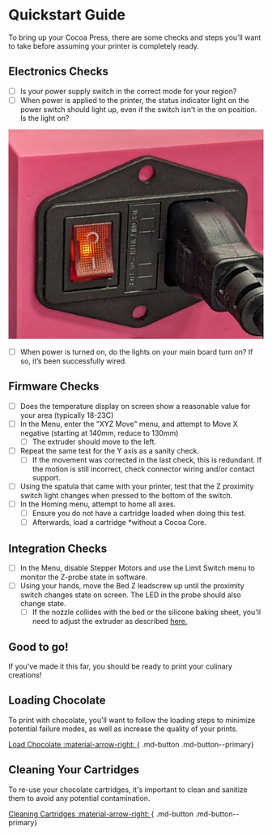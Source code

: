 # Quickstart Guide

To bring up your Cocoa Press, there are some checks and steps you’ll want to take before assuming your printer is completely ready.  

## Electronics Checks

 - [ ] Is your power supply switch in the correct mode for your region?
 - [ ] When power is applied to the printer, the status indicator light on the power switch should light up, even if the switch isn't in the on position.  Is the light on?

![](../img/printer/funkypowerswitch.jpg)

 - [ ] When power is turned on, do the lights on your main board turn on?  If so, it’s been successfully wired.

## Firmware Checks
 - [ ] Does the temperature display on screen show a reasonable value for your area (typically 18-23C)
 - [ ] In the Menu, enter the "XYZ Move" menu, and attempt to Move X negative (starting at 140mm, reduce to 130mm)
   - [ ] The extruder should move to the left.

 - [ ] Repeat the same test for the Y axis as a sanity check.
     - [ ] If the movement was corrected in the last check, this is redundant.  If the motion is still incorrect, check connector wiring and/or contact support.

 - [ ] Using the spatula that came with your printer, test that the Z proximity switch light changes when pressed to the bottom of the switch.
 - [ ] In the Homing menu, attempt to home all axes.
    - [ ] Ensure you do not have a cartridge loaded when doing this test.
    - [ ] Afterwards, load a cartridge  *without a Cocoa Core.

## Integration Checks 
 - [ ] In the Menu, disable Stepper Motors and use the Limit Switch menu to monitor the Z-probe state in software.
 - [ ] Using your hands, move the Bed Z leadscrew up until the proximity switch changes state on screen.  The LED in the probe should also change state.
    - [ ] If the nozzle collides with the bed or the silicone baking sheet, you'll need to adjust the extruder as described [here.](../Advanced/Troubleshooting.md#adjusting-extruder-height)

## Good to go!

If you've made it this far, you should be ready to print your culinary creations!

## Loading Chocolate

To print with chocolate, you'll want to follow the loading steps to minimize potential failure modes, as well as increase the quality of your prints.

[Load Chocolate :material-arrow-right: ](Loading.md){ .md-button .md-button--primary}

## Cleaning Your Cartridges

To re-use your chocolate cartridges, it's important to clean and sanitize them to avoid any potential contamination.

[Cleaning Cartridges :material-arrow-right: ](Cleaning.md){ .md-button .md-button--primary}